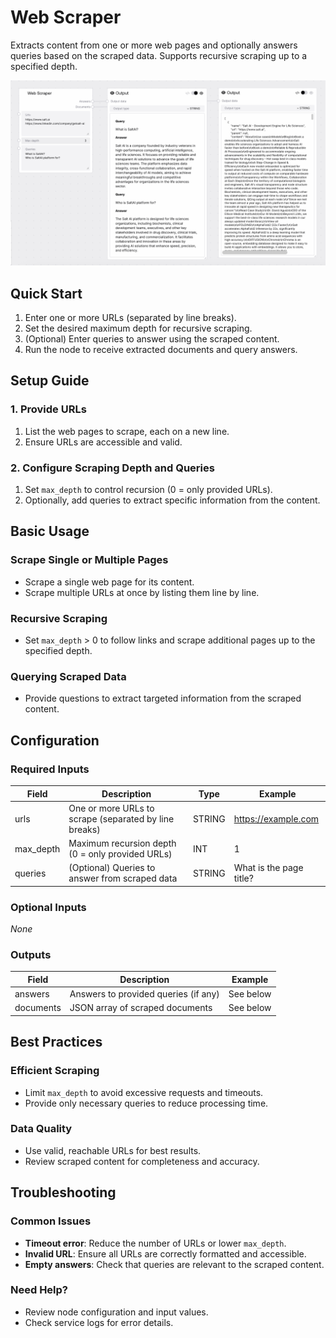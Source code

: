 # Web Scraper

Extracts content from one or more web pages and optionally answers queries based on the scraped data. Supports recursive scraping up to a specified depth.

<img src="/images/nodes/agents/web-scraper.png" alt="Web Scraper" class="rounded-lg">

## Quick Start

1. Enter one or more URLs (separated by line breaks).
2. Set the desired maximum depth for recursive scraping.
3. (Optional) Enter queries to answer using the scraped content.
4. Run the node to receive extracted documents and query answers.

## Setup Guide

### 1. Provide URLs
1. List the web pages to scrape, each on a new line.
2. Ensure URLs are accessible and valid.

### 2. Configure Scraping Depth and Queries
1. Set `max_depth` to control recursion (0 = only provided URLs).
2. Optionally, add queries to extract specific information from the content.

## Basic Usage

### Scrape Single or Multiple Pages
* Scrape a single web page for its content.
* Scrape multiple URLs at once by listing them line by line.

### Recursive Scraping
* Set `max_depth` > 0 to follow links and scrape additional pages up to the specified depth.

### Querying Scraped Data
* Provide questions to extract targeted information from the scraped content.

## Configuration

### Required Inputs
| Field     | Description                                              | Type    | Example                       |
|-----------|----------------------------------------------------------|---------|-------------------------------|
| urls      | One or more URLs to scrape (separated by line breaks)    | STRING  | https://example.com           |
| max_depth | Maximum recursion depth (0 = only provided URLs)         | INT     | 1                             |
| queries   | (Optional) Queries to answer from scraped data           | STRING  | What is the page title?       |

### Optional Inputs
*None*

### Outputs
| Field     | Description                                 | Example                |
|-----------|---------------------------------------------|------------------------|
| answers   | Answers to provided queries (if any)        | See below              |
| documents | JSON array of scraped documents             | See below              |

## Best Practices

### Efficient Scraping
* Limit `max_depth` to avoid excessive requests and timeouts.
* Provide only necessary queries to reduce processing time.

### Data Quality
* Use valid, reachable URLs for best results.
* Review scraped content for completeness and accuracy.

## Troubleshooting

### Common Issues
* **Timeout error**: Reduce the number of URLs or lower `max_depth`.
* **Invalid URL**: Ensure all URLs are correctly formatted and accessible.
* **Empty answers**: Check that queries are relevant to the scraped content.

### Need Help?
* Review node configuration and input values.
* Check service logs for error details.
